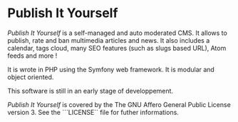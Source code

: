Publish It Yourself
===================

_Publish It Yourself_ is a self-managed and auto moderated CMS. It allows to publish, rate and ban multimedia articles and news. It also includes a calendar, tags cloud, many SEO features (such as slugs based URL), Atom feeds and more !

It is wrote in PHP using the Symfony web framework. It is modular and object oriented.

This software is still in an early stage of developpement.

_Publish It Yourself_ is covered by the The GNU Affero General Public License version 3. See the ```LICENSE`` file for futher informations.
